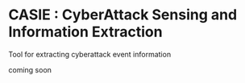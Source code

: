 # CASIE : CyberAttack Sensing and Information Extraction

Tool for extracting cyberattack event information

coming soon
